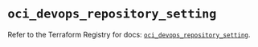 # `oci_devops_repository_setting`

Refer to the Terraform Registry for docs: [`oci_devops_repository_setting`](https://registry.terraform.io/providers/hashicorp/oci/7.19.0/docs/resources/devops_repository_setting).
